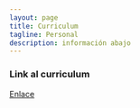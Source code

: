 ```yaml
---
layout: page
title: Curriculum
tagline: Personal
description: información abajo
---
```



### Link al curriculum

[Enlace](https://drive.google.com/file/d/1CN059DdEVvXvxLr2RS2yQtU0et_jjiih/view)



